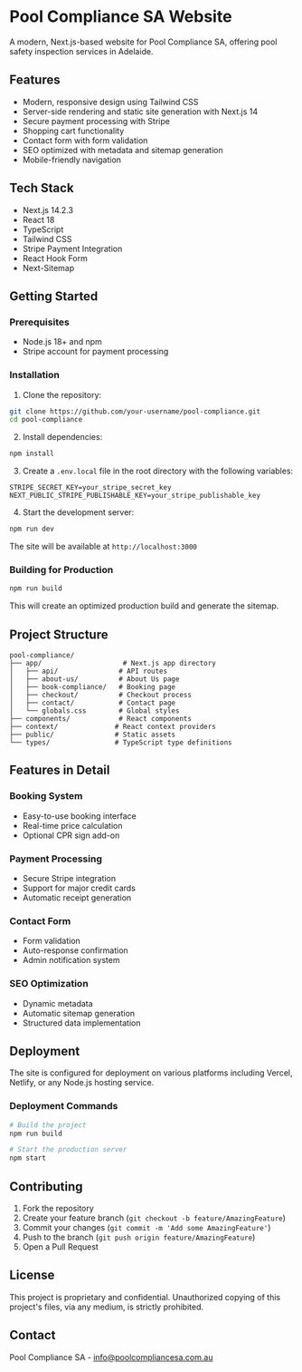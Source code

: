 # Pool Compliance SA Website

A modern, Next.js-based website for Pool Compliance SA, offering pool safety inspection services in Adelaide.

## Features

- Modern, responsive design using Tailwind CSS
- Server-side rendering and static site generation with Next.js 14
- Secure payment processing with Stripe
- Shopping cart functionality
- Contact form with form validation
- SEO optimized with metadata and sitemap generation
- Mobile-friendly navigation

## Tech Stack

- Next.js 14.2.3
- React 18
- TypeScript
- Tailwind CSS
- Stripe Payment Integration
- React Hook Form
- Next-Sitemap

## Getting Started

### Prerequisites

- Node.js 18+ and npm
- Stripe account for payment processing

### Installation

1. Clone the repository:
```bash
git clone https://github.com/your-username/pool-compliance.git
cd pool-compliance
```

2. Install dependencies:
```bash
npm install
```

3. Create a `.env.local` file in the root directory with the following variables:
```env
STRIPE_SECRET_KEY=your_stripe_secret_key
NEXT_PUBLIC_STRIPE_PUBLISHABLE_KEY=your_stripe_publishable_key
```

4. Start the development server:
```bash
npm run dev
```

The site will be available at `http://localhost:3000`

### Building for Production

```bash
npm run build
```

This will create an optimized production build and generate the sitemap.

## Project Structure

```
pool-compliance/
├── app/                    # Next.js app directory
│   ├── api/               # API routes
│   ├── about-us/          # About Us page
│   ├── book-compliance/   # Booking page
│   ├── checkout/          # Checkout process
│   ├── contact/           # Contact page
│   └── globals.css        # Global styles
├── components/            # React components
├── context/              # React context providers
├── public/               # Static assets
└── types/                # TypeScript type definitions
```

## Features in Detail

### Booking System
- Easy-to-use booking interface
- Real-time price calculation
- Optional CPR sign add-on

### Payment Processing
- Secure Stripe integration
- Support for major credit cards
- Automatic receipt generation

### Contact Form
- Form validation
- Auto-response confirmation
- Admin notification system

### SEO Optimization
- Dynamic metadata
- Automatic sitemap generation
- Structured data implementation

## Deployment

The site is configured for deployment on various platforms including Vercel, Netlify, or any Node.js hosting service.

### Deployment Commands

```bash
# Build the project
npm run build

# Start the production server
npm start
```

## Contributing

1. Fork the repository
2. Create your feature branch (`git checkout -b feature/AmazingFeature`)
3. Commit your changes (`git commit -m 'Add some AmazingFeature'`)
4. Push to the branch (`git push origin feature/AmazingFeature`)
5. Open a Pull Request

## License

This project is proprietary and confidential. Unauthorized copying of this project's files, via any medium, is strictly prohibited.

## Contact

Pool Compliance SA - info@poolcompliancesa.com.au
